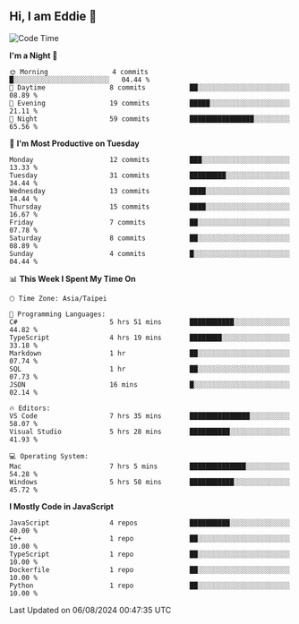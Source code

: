 ## Hi, I am Eddie 👋

<!--START_SECTION:waka-->
![Code Time](http://img.shields.io/badge/Code%20Time-245%20hrs%2017%20mins-blue)

**I'm a Night 🦉** 

```text
🌞 Morning                4 commits           █░░░░░░░░░░░░░░░░░░░░░░░░   04.44 % 
🌆 Daytime                8 commits           ██░░░░░░░░░░░░░░░░░░░░░░░   08.89 % 
🌃 Evening                19 commits          █████░░░░░░░░░░░░░░░░░░░░   21.11 % 
🌙 Night                  59 commits          ████████████████░░░░░░░░░   65.56 % 
```
📅 **I'm Most Productive on Tuesday** 

```text
Monday                   12 commits          ███░░░░░░░░░░░░░░░░░░░░░░   13.33 % 
Tuesday                  31 commits          █████████░░░░░░░░░░░░░░░░   34.44 % 
Wednesday                13 commits          ████░░░░░░░░░░░░░░░░░░░░░   14.44 % 
Thursday                 15 commits          ████░░░░░░░░░░░░░░░░░░░░░   16.67 % 
Friday                   7 commits           ██░░░░░░░░░░░░░░░░░░░░░░░   07.78 % 
Saturday                 8 commits           ██░░░░░░░░░░░░░░░░░░░░░░░   08.89 % 
Sunday                   4 commits           █░░░░░░░░░░░░░░░░░░░░░░░░   04.44 % 
```


📊 **This Week I Spent My Time On** 

```text
🕑︎ Time Zone: Asia/Taipei

💬 Programming Languages: 
C#                       5 hrs 51 mins       ███████████░░░░░░░░░░░░░░   44.82 % 
TypeScript               4 hrs 19 mins       ████████░░░░░░░░░░░░░░░░░   33.18 % 
Markdown                 1 hr                ██░░░░░░░░░░░░░░░░░░░░░░░   07.74 % 
SQL                      1 hr                ██░░░░░░░░░░░░░░░░░░░░░░░   07.73 % 
JSON                     16 mins             █░░░░░░░░░░░░░░░░░░░░░░░░   02.14 % 

🔥 Editors: 
VS Code                  7 hrs 35 mins       ███████████████░░░░░░░░░░   58.07 % 
Visual Studio            5 hrs 28 mins       ██████████░░░░░░░░░░░░░░░   41.93 % 

💻 Operating System: 
Mac                      7 hrs 5 mins        ██████████████░░░░░░░░░░░   54.28 % 
Windows                  5 hrs 58 mins       ███████████░░░░░░░░░░░░░░   45.72 % 
```

**I Mostly Code in JavaScript** 

```text
JavaScript               4 repos             ██████████░░░░░░░░░░░░░░░   40.00 % 
C++                      1 repo              ██░░░░░░░░░░░░░░░░░░░░░░░   10.00 % 
TypeScript               1 repo              ██░░░░░░░░░░░░░░░░░░░░░░░   10.00 % 
Dockerfile               1 repo              ██░░░░░░░░░░░░░░░░░░░░░░░   10.00 % 
Python                   1 repo              ██░░░░░░░░░░░░░░░░░░░░░░░   10.00 % 
```




 Last Updated on 06/08/2024 00:47:35 UTC
<!--END_SECTION:waka-->
